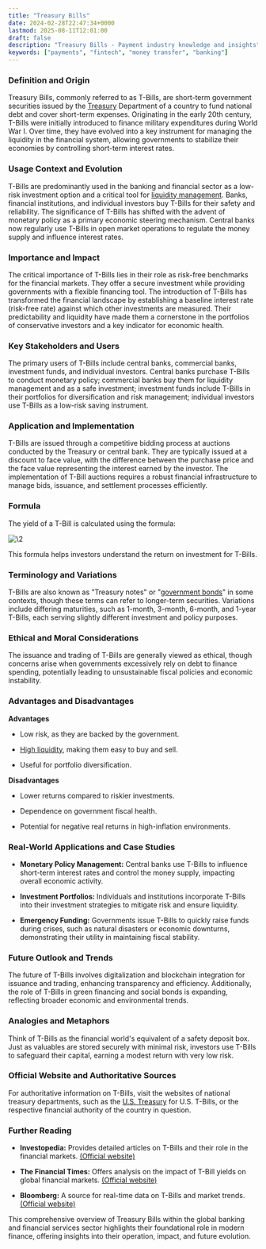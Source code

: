 ```yaml
---
title: "Treasury Bills"
date: 2024-02-28T22:47:34+0000
lastmod: 2025-08-11T12:01:00
draft: false
description: "Treasury Bills - Payment industry knowledge and insights"
keywords: ["payments", "fintech", "money transfer", "banking"]
---
```


### Definition and Origin

Treasury Bills, commonly referred to as T-Bills, are short-term government securities issued by the [Treasury](https://faisalkhanllc.xyz/resources/payments-wiki/t/treasury/) Department of a country to fund national debt and cover short-term expenses. Originating in the early 20th century, T-Bills were initially introduced to finance military expenditures during World War I. Over time, they have evolved into a key instrument for managing the liquidity in the financial system, allowing governments to stabilize their economies by controlling short-term interest rates.

### Usage Context and Evolution

T-Bills are predominantly used in the banking and financial sector as a low-risk investment option and a critical tool for [liquidity management](https://faisalkhanllc.xyz/resources/payments-wiki/l/liquidity-management/). Banks, financial institutions, and individual investors buy T-Bills for their safety and reliability. The significance of T-Bills has shifted with the advent of monetary policy as a primary economic steering mechanism. Central banks now regularly use T-Bills in open market operations to regulate the money supply and influence interest rates.

### Importance and Impact

The critical importance of T-Bills lies in their role as risk-free benchmarks for the financial markets. They offer a secure investment while providing governments with a flexible financing tool. The introduction of T-Bills has transformed the financial landscape by establishing a baseline interest rate (risk-free rate) against which other investments are measured. Their predictability and liquidity have made them a cornerstone in the portfolios of conservative investors and a key indicator for economic health.

### Key Stakeholders and Users

The primary users of T-Bills include central banks, commercial banks, investment funds, and individual investors. Central banks purchase T-Bills to conduct monetary policy; commercial banks buy them for liquidity management and as a safe investment; investment funds include T-Bills in their portfolios for diversification and risk management; individual investors use T-Bills as a low-risk saving instrument.

### Application and Implementation

T-Bills are issued through a competitive bidding process at auctions conducted by the Treasury or central bank. They are typically issued at a discount to face value, with the difference between the purchase price and the face value representing the interest earned by the investor. The implementation of T-Bill auctions requires a robust financial infrastructure to manage bids, issuance, and settlement processes efficiently.

### Formula

The yield of a T-Bill is calculated using the formula:

![\2](\1)

This formula helps investors understand the return on investment for T-Bills.

### Terminology and Variations

T-Bills are also known as "Treasury notes" or "[government bonds](https://faisalkhanllc.xyz/resources/payments-wiki/t/treasury-bonds/)" in some contexts, though these terms can refer to longer-term securities. Variations include differing maturities, such as 1-month, 3-month, 6-month, and 1-year T-Bills, each serving slightly different investment and policy purposes.

### Ethical and Moral Considerations

The issuance and trading of T-Bills are generally viewed as ethical, though concerns arise when governments excessively rely on debt to finance spending, potentially leading to unsustainable fiscal policies and economic instability.

### Advantages and Disadvantages

**Advantages**

- Low risk, as they are backed by the government.

- [High liquidity](https://faisalkhanllc.xyz/resources/payments-wiki/h/high-liquidity/), making them easy to buy and sell.

- Useful for portfolio diversification.

**Disadvantages**

- Lower returns compared to riskier investments.

- Dependence on government fiscal health.

- Potential for negative real returns in high-inflation environments.

### Real-World Applications and Case Studies

- **Monetary Policy Management:** Central banks use T-Bills to influence short-term interest rates and control the money supply, impacting overall economic activity.

- **Investment Portfolios:** Individuals and institutions incorporate T-Bills into their investment strategies to mitigate risk and ensure liquidity.

- **Emergency Funding:** Governments issue T-Bills to quickly raise funds during crises, such as natural disasters or economic downturns, demonstrating their utility in maintaining fiscal stability.

### Future Outlook and Trends

The future of T-Bills involves digitalization and blockchain integration for issuance and trading, enhancing transparency and efficiency. Additionally, the role of T-Bills in green financing and social bonds is expanding, reflecting broader economic and environmental trends.

### Analogies and Metaphors

Think of T-Bills as the financial world's equivalent of a safety deposit box. Just as valuables are stored securely with minimal risk, investors use T-Bills to safeguard their capital, earning a modest return with very low risk.

### Official Website and Authoritative Sources

For authoritative information on T-Bills, visit the websites of national treasury departments, such as the [U.S. Treasury](http://www.treasury.gov) for U.S. T-Bills, or the respective financial authority of the country in question.

### Further Reading

- **Investopedia:** Provides detailed articles on T-Bills and their role in the financial markets. [(Official website)](https://www.investopedia.com/)

- **The Financial Times:** Offers analysis on the impact of T-Bill yields on global financial markets. [(Official website)](https://www.ft.com/)

- **Bloomberg:** A source for real-time data on T-Bills and market trends. [(Official website)](https://www.bloomberg.com/)

This comprehensive overview of Treasury Bills within the global banking and financial services sector highlights their foundational role in modern finance, offering insights into their operation, impact, and future evolution.